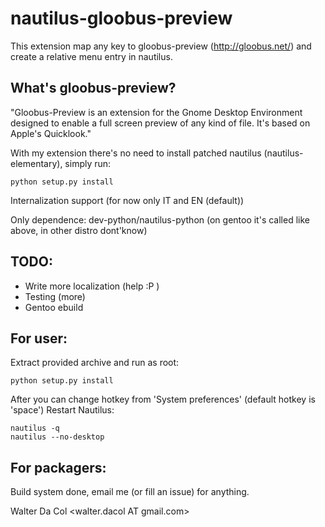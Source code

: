 # nautilus-gloobus-preview

This extension map any key to gloobus-preview (http://gloobus.net/)
and create a relative menu entry in nautilus.

## What's gloobus-preview?
"Gloobus-Preview is an extension for the Gnome Desktop Environment 
designed to enable a full screen preview of any kind of file. It's based 
on Apple's Quicklook."

With my extension there's no need to install patched nautilus 
(nautilus-elementary), simply run:

    python setup.py install

Internalization support (for now only IT and EN (default))

Only dependence: dev-python/nautilus-python
(on gentoo it's called like above, in other distro dont'know)

## TODO:
* Write more localization (help :P )
* Testing (more)
* Gentoo ebuild

## For user:

Extract provided archive and run as root:

    python setup.py install

After you can change hotkey from 'System preferences' (default hotkey is 'space')
Restart Nautilus:

    nautilus -q
    nautilus --no-desktop


## For packagers:

Build system done, email me (or fill an issue) for anything.


Walter Da Col <walter.dacol AT gmail.com>
